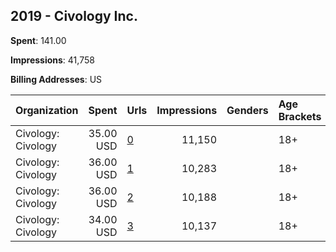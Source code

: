 ## 2019 - Civology Inc. 
**Spent**: 141.00

**Impressions**: 41,758

**Billing Addresses**: US

|Organization|Spent|Urls|Impressions|Genders|Age Brackets|Country Codes|
|:---|---:|:---|---:|:---|:---|:---|
|Civology: Civology|35.00 USD|[0](https://www.snap.com/political-ads/asset/8618627f2673919202e7e1d6b962b6cb42fbf57e5060348a4422327b25aced53?mediaType=mp4)|11,150||18+|united states|
|Civology: Civology|36.00 USD|[1](https://www.snap.com/political-ads/asset/d2ecaa0dc5f7968c795a53e7884d0687871976d7195ee1421a26fb39f2fb6383?mediaType=mp4)|10,283||18+|united states|
|Civology: Civology|36.00 USD|[2](https://www.snap.com/political-ads/asset/9d6f605975764054972089849a70846404000245f28b0284ee7d79a226e60ffb?mediaType=mp4)|10,188||18+|united states|
|Civology: Civology|34.00 USD|[3](https://www.snap.com/political-ads/asset/73b05af27639af3cf45e2953e8da4fd980638c547f0cb777f190575b0284a433?mediaType=mp4)|10,137||18+|united states|
